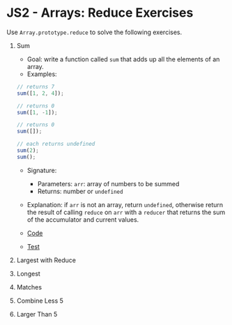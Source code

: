 # JS2 - Arrays: Reduce Exercises

Use `Array.prototype.reduce` to solve the following exercises.

1. Sum

   - Goal: write a function called `sum` that adds up all the elements of an array.
   - Examples:

   ```js
   // returns 7
   sum([1, 2, 4]);

   // returns 0
   sum([1, -1]);

   // returns 0
   sum([]);

   // each returns undefined
   sum(2);
   sum();
   ```

   - Signature:

     - Parameters: `arr`: array of numbers to be summed
     - Returns: number or `undefined`

   - Explanation: if `arr` is not an array, return `undefined`, otherwise return the result of calling `reduce` on `arr` with a `reducer` that returns the sum of the accumulator and current values.
   - [Code](sum.js)
   - [Test](sum.test.js)

2. Largest with Reduce
3. Longest
4. Matches
5. Combine Less 5
6. Larger Than 5
